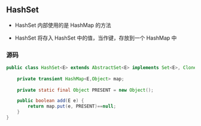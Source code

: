## HashSet

- HashSet 内部使用的是 HashMap 的方法

- HashSet 将存入 HashSet 中的值，当作键，存放到一个 HashMap 中

### 源码
```java
public class HashSet<E> extends AbstractSet<E> implements Set<E>, Cloneable, java.io.Serializable {
    
    private transient HashMap<E,Object> map;
    
    private static final Object PRESENT = new Object();

    public boolean add(E e) {
        return map.put(e, PRESENT)==null;
    }
}
```

